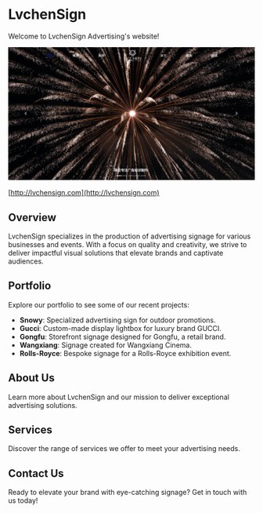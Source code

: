 # LvchenSign

Welcome to LvchenSign Advertising's website! 

![img](./readme/lvchensign.jpg)

[http://lvchensign.com](http://lvchensign.com)

## Overview

LvchenSign specializes in the production of advertising signage for various businesses and events. With a focus on quality and creativity, we strive to deliver impactful visual solutions that elevate brands and captivate audiences.

## Portfolio

Explore our portfolio to see some of our recent projects:

- **Snowy**: Specialized advertising sign for outdoor promotions.
- **Gucci**: Custom-made display lightbox for luxury brand GUCCI.
- **Gongfu**: Storefront signage designed for Gongfu, a retail brand.
- **Wangxiang**: Signage created for Wangxiang Cinema.
- **Rolls-Royce**: Bespoke signage for a Rolls-Royce exhibition event.

## About Us

Learn more about LvchenSign and our mission to deliver exceptional advertising solutions.

## Services

Discover the range of services we offer to meet your advertising needs.

## Contact Us

Ready to elevate your brand with eye-catching signage? Get in touch with us today!

